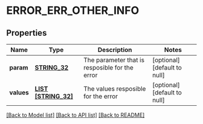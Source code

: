 # ERROR_ERR_OTHER_INFO

## Properties
Name | Type | Description | Notes
------------ | ------------- | ------------- | -------------
**param** | [**STRING_32**](STRING_32.md) | The parameter that is resposible for the error | [optional] [default to null]
**values** | [**LIST [STRING_32]**](STRING_32.md) | The values resposible for the error | [optional] [default to null]

[[Back to Model list]](../README.md#documentation-for-models) [[Back to API list]](../README.md#documentation-for-api-endpoints) [[Back to README]](../README.md)


